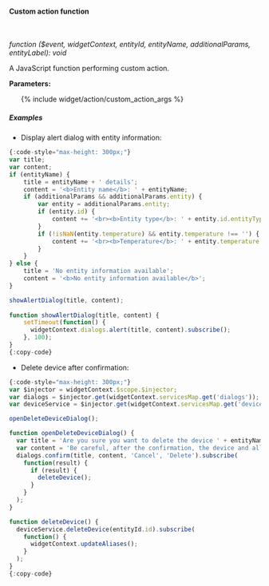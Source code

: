 #### Custom action function

<div class="divider"></div>
<br/>

*function ($event, widgetContext, entityId, entityName, additionalParams, entityLabel): void*

A JavaScript function performing custom action.

**Parameters:**

<ul>
  {% include widget/action/custom_action_args %}
</ul>

<div class="divider"></div>

##### Examples

* Display alert dialog with entity information:

```javascript
{:code-style="max-height: 300px;"}
var title;
var content;
if (entityName) {
    title = entityName + ' details';
    content = '<b>Entity name</b>: ' + entityName;
    if (additionalParams && additionalParams.entity) {
        var entity = additionalParams.entity;
        if (entity.id) {
            content += '<br><b>Entity type</b>: ' + entity.id.entityType;
        }
        if (!isNaN(entity.temperature) && entity.temperature !== '') {
            content += '<br><b>Temperature</b>: ' + entity.temperature + ' °C';
        }
    }
} else {
    title = 'No entity information available';
    content = '<b>No entity information available</b>';
}

showAlertDialog(title, content);
 
function showAlertDialog(title, content) {
    setTimeout(function() {
      widgetContext.dialogs.alert(title, content).subscribe();
    }, 100);
}
{:copy-code}
```

* Delete device after confirmation:

```javascript
{:code-style="max-height: 300px;"}
var $injector = widgetContext.$scope.$injector;
var dialogs = $injector.get(widgetContext.servicesMap.get('dialogs'));
var deviceService = $injector.get(widgetContext.servicesMap.get('deviceService'));

openDeleteDeviceDialog();

function openDeleteDeviceDialog() {
  var title = 'Are you sure you want to delete the device ' + entityName + '?';
  var content = 'Be careful, after the confirmation, the device and all related data will become unrecoverable!';
  dialogs.confirm(title, content, 'Cancel', 'Delete').subscribe(
    function(result) {
      if (result) {
        deleteDevice();
      }
    }
  );
}

function deleteDevice() {
  deviceService.deleteDevice(entityId.id).subscribe(
    function() {
      widgetContext.updateAliases();
    }
  );
}
{:copy-code}
```
